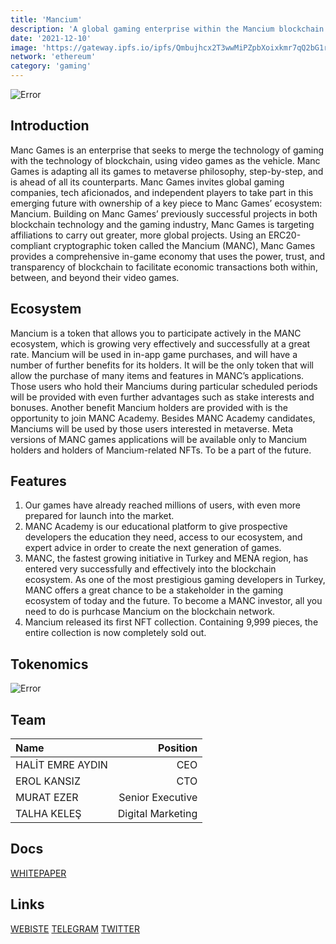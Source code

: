 ```yaml
---
title: 'Mancium'
description: 'A global gaming enterprise within the Mancium blockchain ecosystem.'
date: '2021-12-10'
image: 'https://gateway.ipfs.io/ipfs/Qmbujhcx2T3wwMiPZpbXoixkmr7qQ2bG1rvRbf6ZGQFffW'
network: 'ethereum'
category: 'gaming'
---
```


![Error](https://gateway.ipfs.io/ipfs/Qmeq4RQofCnTjYPnV6E692U6QzyHj9YyJFtj6ZiuicReXa)

## Introduction

Manc Games is an enterprise that seeks to merge the technology of gaming with the technology of blockchain, using video games as the vehicle. Manc Games is adapting all its games to metaverse philosophy, step-by-step, and is ahead of all its counterparts. Manc Games invites global gaming companies, tech aficionados, and independent players to take part in this emerging future with ownership of a key piece to Manc Games’ ecosystem: Mancium. Building on Manc Games’ previously successful projects in both blockchain technology and the gaming industry, Manc Games is targeting affiliations to carry out greater, more global projects. Using an ERC20-compliant cryptographic token called the Mancium (MANC), Manc Games provides a comprehensive in-game economy that uses the power, trust, and transparency of blockchain to facilitate economic transactions both within, between, and beyond their video games.

## Ecosystem

Mancium is a token that allows you to participate actively in the MANC ecosystem, which is growing very effectively and successfully at a great rate. Mancium will be used in in-app game purchases, and will have a number of further benefits for its holders. It will be the only token that will allow the purchase of many items and features in MANC’s applications. Those users who hold their Manciums during particular scheduled periods will be provided with even further advantages such as stake interests and bonuses. Another benefit Mancium holders are provided with is the opportunity to join MANC Academy. Besides MANC Academy candidates, Manciums will be used by those users interested in metaverse. Meta versions of MANC games applications will be available only to Mancium holders and holders of Mancium-related NFTs. To be a part of the future.

## Features

1. Our games have already reached millions of users, with even more prepared for launch into the market.
2. MANC Academy is our educational platform to give prospective developers the education they need, access to our ecosystem, and expert advice in order to create the next generation of games. 
3. MANC, the fastest growing initiative in Turkey and MENA region, has entered very successfully and effectively into the blockchain ecosystem. As one of the most prestigious gaming developers in Turkey, MANC offers a great chance to be a stakeholder in the gaming ecosystem of today and the future. To become a MANC investor, all you need to do is purhcase Mancium on the blockchain network.
4.  Mancium released its first NFT collection. Containing 9,999 pieces, the entire collection is now completely sold out.

## Tokenomics

![Error](https://gateway.ipfs.io/ipfs/QmRvpNJySFn4p8Dq2KJ2ami8atirGSMGwcwodeUqbMmzDL)


## Team

| Name  |  Position |
|:---|---:|
|HALİT EMRE AYDIN| CEO |
|EROL KANSIZ | CTO |
|MURAT EZER | Senior Executive|
|TALHA KELEŞ | Digital Marketing|


## Docs

[WHITEPAPER](https://gateway.ipfs.io/ipfs/QmPFsn1SBYpxamwPzyaAmttdYioc6usvPJJkjyv3jP5eLv)

## Links

[WEBISTE](https://www.mancium.io)
[TELEGRAM](https://t.me/mancium)
[TWITTER](https://twitter.com/manciumtoken)
